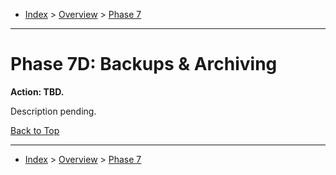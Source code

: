 <a id="top"></a>

- [Index](../index.md) > [Overview](overview.md) > [Phase 7](phase_07.md)

---

<a id="actions"></a>

# Phase 7D: Backups & Archiving

<a id="7d-action-01"></a>

**Action: TBD.**

Description pending.

<a class="inline-navlink-page-top" href="#top">Back to Top</a>

---

- [Index](../index.md) > [Overview](overview.md) > [Phase 7](phase_07.md)
